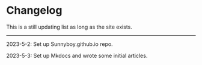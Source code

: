 # Changelog

This is a still updating list as long as the site exists.

---

2023-5-2: Set up Sunnyboy.github.io repo.

2023-5-3: Set up Mkdocs and wrote some initial articles.
